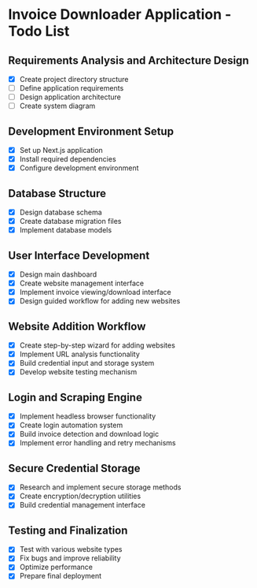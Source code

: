 # Invoice Downloader Application - Todo List

## Requirements Analysis and Architecture Design
- [x] Create project directory structure
- [ ] Define application requirements
- [ ] Design application architecture
- [ ] Create system diagram

## Development Environment Setup
- [x] Set up Next.js application
- [x] Install required dependencies
- [x] Configure development environment

## Database Structure
- [x] Design database schema
- [x] Create database migration files
- [x] Implement database models

## User Interface Development
- [x] Design main dashboard
- [x] Create website management interface
- [x] Implement invoice viewing/download interface
- [x] Design guided workflow for adding new websites

## Website Addition Workflow
- [x] Create step-by-step wizard for adding websites
- [x] Implement URL analysis functionality
- [x] Build credential input and storage system
- [x] Develop website testing mechanism

## Login and Scraping Engine
- [x] Implement headless browser functionality
- [x] Create login automation system
- [x] Build invoice detection and download logic
- [x] Implement error handling and retry mechanisms

## Secure Credential Storage
- [x] Research and implement secure storage methods
- [x] Create encryption/decryption utilities
- [x] Build credential management interface

## Testing and Finalization
- [x] Test with various website types
- [x] Fix bugs and improve reliability
- [x] Optimize performance
- [x] Prepare final deployment
